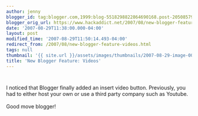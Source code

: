 ```yaml
---
author: jenny
blogger_id: tag:blogger.com,1999:blog-5518298822864690168.post-2050857916072300604
blogger_orig_url: https://www.hackaddict.net/2007/08/new-blogger-feature-videos.html
date: '2007-08-29T11:38:00.000-04:00'
layout: post
modified_time: '2007-08-29T11:50:14.493-04:00'
redirect_from: /2007/08/new-blogger-feature-videos.html
tags: null
thumbnail: '{{ site.url }}/assets/images/thumbnails/2007-08-29-image-0000.jpg'
title: 'New Blogger Feature: Videos'
---
```


<img alt="" border="0" id="BLOGGER_PHOTO_ID_5104150306526962226" src="{{ site.url }}/assets/images/2007-08-29-image-0000.jpg" style="margin: 0px auto 10px; display: block; text-align: center; "/><br/>I noticed that Blogger finally added an insert video button.  Previously, you had to either host your own or use a third party company such as Youtube.<br/><br/>Good move blogger!